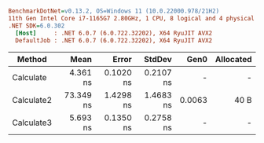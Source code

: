``` ini

BenchmarkDotNet=v0.13.2, OS=Windows 11 (10.0.22000.978/21H2)
11th Gen Intel Core i7-1165G7 2.80GHz, 1 CPU, 8 logical and 4 physical cores
.NET SDK=6.0.302
  [Host]     : .NET 6.0.7 (6.0.722.32202), X64 RyuJIT AVX2
  DefaultJob : .NET 6.0.7 (6.0.722.32202), X64 RyuJIT AVX2


```
|     Method |      Mean |     Error |    StdDev |   Gen0 | Allocated |
|----------- |----------:|----------:|----------:|-------:|----------:|
|  Calculate |  4.361 ns | 0.1020 ns | 0.2107 ns |      - |         - |
| Calculate2 | 73.349 ns | 1.4298 ns | 1.4683 ns | 0.0063 |      40 B |
| Calculate3 |  5.693 ns | 0.1350 ns | 0.2758 ns |      - |         - |

